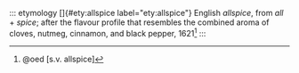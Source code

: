 ::: etymology
[]{#ety:allspice label="ety:allspice"} English *allspice*, from *all* +
*spice*; after the flavour profile that resembles the combined aroma of
cloves, nutmeg, cinnamon, and black pepper, 1621[^1]
:::

[^1]: @oed [s.v. allspice]
